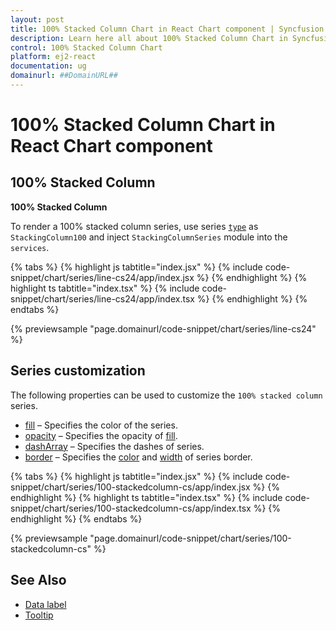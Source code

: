 ```yaml
---
layout: post
title: 100% Stacked Column Chart in React Chart component | Syncfusion
description: Learn here all about 100% Stacked Column Chart in Syncfusion React Chart component of Syncfusion Essential JS 2 and more.
control: 100% Stacked Column Chart 
platform: ej2-react
documentation: ug
domainurl: ##DomainURL##
---
```

# 100% Stacked Column Chart in React Chart component

## 100% Stacked Column

**100% Stacked Column**

To render a 100% stacked column series, use series [`type`](https://ej2.syncfusion.com/react/documentation/api/chart/series/#type) as `StackingColumn100` and inject `StackingColumnSeries` module into the `services`.

{% tabs %}
{% highlight js tabtitle="index.jsx" %}
{% include code-snippet/chart/series/line-cs24/app/index.jsx %}
{% endhighlight %}
{% highlight ts tabtitle="index.tsx" %}
{% include code-snippet/chart/series/line-cs24/app/index.tsx %}
{% endhighlight %}
{% endtabs %}

 {% previewsample "page.domainurl/code-snippet/chart/series/line-cs24" %}

## Series customization

The following properties can be used to customize the `100% stacked column` series.

* [fill](https://ej2.syncfusion.com/react/documentation/api/chart/seriesModel/#fill) – Specifies the color of the series.
* [opacity](https://ej2.syncfusion.com/react/documentation/api/chart/seriesModel/#opacity) – Specifies the opacity of [fill](https://ej2.syncfusion.com/react/documentation/api/chart/seriesModel/#fill).
* [dashArray](https://ej2.syncfusion.com/react/documentation/api/chart/seriesModel/#dasharray) – Specifies the dashes of series.
* [border](https://ej2.syncfusion.com/react/documentation/api/chart/borderModel/#properties) – Specifies the [color](https://ej2.syncfusion.com/react/documentation/api/chart/borderModel/#color) and [width](https://ej2.syncfusion.com/react/documentation/api/chart/borderModel/#width) of series border.

{% tabs %}
{% highlight js tabtitle="index.jsx" %}
{% include code-snippet/chart/series/100-stackedcolumn-cs/app/index.jsx %}
{% endhighlight %}
{% highlight ts tabtitle="index.tsx" %}
{% include code-snippet/chart/series/100-stackedcolumn-cs/app/index.tsx %}
{% endhighlight %}
{% endtabs %}

 {% previewsample "page.domainurl/code-snippet/chart/series/100-stackedcolumn-cs" %}

## See Also

* [Data label](./data-labels/)
* [Tooltip](./tool-tip/)
